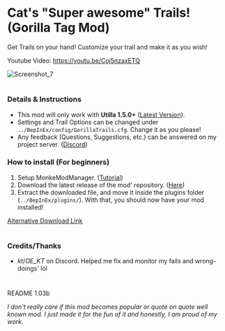 # Cat's "Super awesome" Trails! (Gorilla Tag Mod)
Get Trails on your hand! Customize your trail and make it as you wish!

Youtube Video: https://youtu.be/Coj5nzaxETQ

![Screenshot_7](https://user-images.githubusercontent.com/105093518/181674310-c54ad772-d013-43ec-962b-1f89b2d74258.png)
#
### Details & Instructions
- This mod will only work with **Utilla 1.5.0+** ([Latest Version](https://github.com/legoandmars/Utilla/releases/latest)).
- Settings and Trail Options can be changed under `../BepInEx/config/GorillaTrails.cfg`. Change it as you please!
- Any feedback (Questions, Suggestions, etc.) can be answered on my project server. ([Discord](https://discord.gg/gXNM5KYmFj))

### How to install (For beginners)
1. Setup MonkeModManager. ([Tutorial](https://github.com/DeadlyKitten/MonkeModManager/releases/tag/1.3.0#:~:text=Installer%20by%20Umbranox-,Instructions,-Run%20the%20exe))
2. Download the latest release of the mod' repository. ([Here](https://github.com/FlyinC4T/GorillaTrails/releases/latest))
3. Extract the downloaded file, and move it inside the plugins folder (`../BepInEx/plugins/`).
With that, you should now have your mod installed!

[Alternative Download Link](https://github.com/FlyinC4T/GorillaTrails/releases/download/1.0.0/GorillaTrails_v1.0.0.zip)
#
### Credits/Thanks
- *kt*/*OE_KT* on Discord. Helped me fix and monitor my fails and wrong-doings' lol
#
README 1.03b

*I don't really care if this mod becomes popular or quote on quote well known mod. I just made it for the fun of it and honestly, I am proud of my work.*
